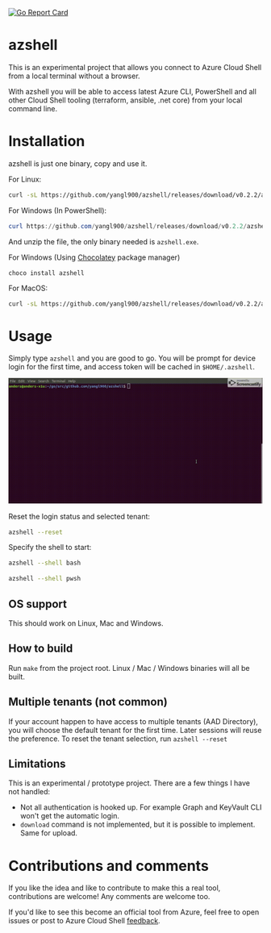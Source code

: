 [![Go Report Card](https://goreportcard.com/badge/github.com/yangl900/azshell)](https://goreportcard.com/report/github.com/yangl900/azshell)

# azshell
This is an experimental project that allows you connect to Azure Cloud Shell from a local terminal without a browser.

With azshell you will be able to access latest Azure CLI, PowerShell and all other Cloud Shell tooling (terraform, ansible, .net core) from your local command line.

# Installation
azshell is just one binary, copy and use it.

For Linux:
```bash
curl -sL https://github.com/yangl900/azshell/releases/download/v0.2.2/azshell_linux_64-bit.tar.gz | tar xz
```

For Windows (In PowerShell):
```powershell
curl https://github.com/yangl900/azshell/releases/download/v0.2.2/azshell_windows_64-bit.zip -OutFile azshell_windows_64.zip
```
And unzip the file, the only binary needed is `azshell.exe`.

For Windows (Using [Chocolatey](https://chocolatey.org/packages/azshell) package manager)
```batch
choco install azshell
```

For MacOS:
```bash
curl -sL https://github.com/yangl900/azshell/releases/download/v0.2.2/azshell_macOS_64-bit.tar.gz | tar xz
```

# Usage
Simply type `azshell` and you are good to go. You will be prompt for device login for the first time, and access token will be cached in `$HOME/.azshell`.

![Demo](gif/azshell.gif)

Reset the login status and selected tenant:
```bash
azshell --reset
```

Specify the shell to start:
```bash
azshell --shell bash
```
```bash
azshell --shell pwsh
```

## OS support
This should work on Linux, Mac and Windows.

## How to build
Run `make` from the project root. Linux / Mac / Windows binaries will all be built.

## Multiple tenants (not common)
If your account happen to have access to multiple tenants (AAD Directory), you will choose the default tenant for the first time. Later sessions will reuse the preference. To reset the tenant selection, run `azshell --reset`

## Limitations
This is an experimental / prototype project. There are a few things I have not handled:

* Not all authentication is hooked up. For example Graph and KeyVault CLI won't get the automatic login.
* `download` command is not implemented, but it is possible to implement. Same for upload.

# Contributions and comments
If you like the idea and like to contribute to make this a real tool, contributions are welcome! Any comments are welcome too.

If you'd like to see this become an official tool from Azure, feel free to open issues or post to Azure Cloud Shell [feedback](https://feedback.azure.com/forums/598699-azure-cloud-shell).
